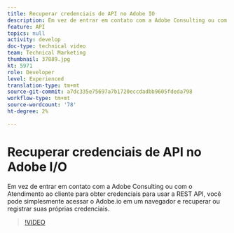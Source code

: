```yaml
---
title: Recuperar credenciais de API no Adobe IO
description: Em vez de entrar em contato com a Adobe Consulting ou com o Atendimento ao cliente para obter credenciais para usar a REST API, você pode simplesmente acessar o Adobe.io em um navegador e recuperar ou registrar suas próprias credenciais.
feature: API
topics: null
activity: develop
doc-type: technical video
team: Technical Marketing
thumbnail: 37889.jpg
kt: 5971
role: Developer
level: Experienced
translation-type: tm+mt
source-git-commit: a7dc335e75697a7b1720eccdadbb9605fdeda798
workflow-type: tm+mt
source-wordcount: '78'
ht-degree: 2%

---
```



# Recuperar credenciais de API no Adobe I/O

Em vez de entrar em contato com a Adobe Consulting ou com o Atendimento ao cliente para obter credenciais para usar a REST API, você pode simplesmente acessar o Adobe.io em um navegador e recuperar ou registrar suas próprias credenciais.

>[!VIDEO](https://video.tv.adobe.com/v/37889/?quality=12&learn=on)
